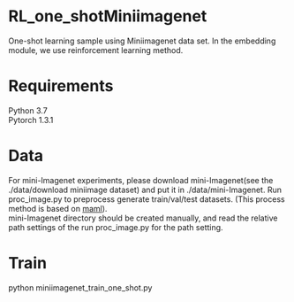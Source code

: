 # RL_one_shotMiniimagenet
One-shot learning sample using Miniimagenet data set. In the embedding module, we use reinforcement learning method.

# Requirements
Python 3.7<br>
Pytorch 1.3.1


# Data
For mini-Imagenet experiments, please download mini-Imagenet(see the ./data/download miniimage dataset) and put it in ./data/mini-Imagenet. Run proc_image.py to preprocess generate train/val/test datasets. (This process method is based on <a href="https://github.com/cbfinn/maml">maml</a>).
<br>mini-Imagenet directory should be created manually, and read the relative path settings of the run proc_image.py for the path setting.
 
# Train
python miniimagenet_train_one_shot.py
